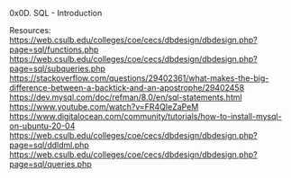 0x0D. SQL - Introduction

Resources:  https://web.csulb.edu/colleges/coe/cecs/dbdesign/dbdesign.php?page=sql/functions.php
            https://web.csulb.edu/colleges/coe/cecs/dbdesign/dbdesign.php?page=sql/subqueries.php
            https://stackoverflow.com/questions/29402361/what-makes-the-big-difference-between-a-backtick-and-an-apostrophe/29402458
            https://dev.mysql.com/doc/refman/8.0/en/sql-statements.html
            https://www.youtube.com/watch?v=FR4QIeZaPeM
            https://www.digitalocean.com/community/tutorials/how-to-install-mysql-on-ubuntu-20-04
            https://web.csulb.edu/colleges/coe/cecs/dbdesign/dbdesign.php?page=sql/ddldml.php
            https://web.csulb.edu/colleges/coe/cecs/dbdesign/dbdesign.php?page=sql/queries.php
